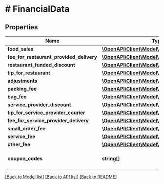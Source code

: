# # FinancialData

## Properties

Name | Type | Description | Notes
------------ | ------------- | ------------- | -------------
**food_sales** | [**\OpenAPI\Client\Model\CompositeFinanceLine**](CompositeFinanceLine.md) |  |
**fee_for_restaurant_provided_delivery** | [**\OpenAPI\Client\Model\CompositeFinanceLine**](CompositeFinanceLine.md) |  | [optional]
**restaurant_funded_discount** | [**\OpenAPI\Client\Model\CompositeFinanceLine**](CompositeFinanceLine.md) |  | [optional]
**tip_for_restaurant** | [**\OpenAPI\Client\Model\CompositeFinanceLine**](CompositeFinanceLine.md) |  | [optional]
**adjustments** | [**\OpenAPI\Client\Model\CompositeFinanceLine**](CompositeFinanceLine.md) |  | [optional]
**packing_fee** | [**\OpenAPI\Client\Model\CompositeFinanceLine**](CompositeFinanceLine.md) |  | [optional]
**bag_fee** | [**\OpenAPI\Client\Model\CompositeFinanceLine**](CompositeFinanceLine.md) |  | [optional]
**service_provider_discount** | [**\OpenAPI\Client\Model\CompositeFinanceLine**](CompositeFinanceLine.md) |  | [optional]
**tip_for_service_provider_courier** | [**\OpenAPI\Client\Model\CompositeFinanceLine**](CompositeFinanceLine.md) |  | [optional]
**fee_for_service_provider_delivery** | [**\OpenAPI\Client\Model\CompositeFinanceLine**](CompositeFinanceLine.md) |  | [optional]
**small_order_fee** | [**\OpenAPI\Client\Model\CompositeFinanceLine**](CompositeFinanceLine.md) |  | [optional]
**service_fee** | [**\OpenAPI\Client\Model\CompositeFinanceLine**](CompositeFinanceLine.md) |  | [optional]
**other_fee** | [**\OpenAPI\Client\Model\CompositeFinanceLine**](CompositeFinanceLine.md) |  | [optional]
**coupon_codes** | **string[]** | coupon codes used. | [optional]

[[Back to Model list]](../../README.md#models) [[Back to API list]](../../README.md#endpoints) [[Back to README]](../../README.md)
